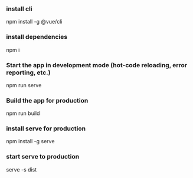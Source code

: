 ### install cli

npm install -g @vue/cli

### install dependencies

npm i

### Start the app in development mode (hot-code reloading, error reporting, etc.)

npm run serve

### Build the app for production

npm run build

### install serve for production

npm install -g serve

### start serve to production

serve -s dist
